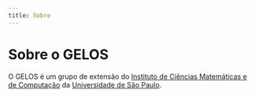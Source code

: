 ```yaml
---
title: Sobre
---
```


# Sobre o GELOS

O GELOS é um grupo de extensão do [Instituto de Ciências Matemáticas e de
Computação](https://icmc.usp.br) da [Universidade de São Paulo](https://usp.br).
